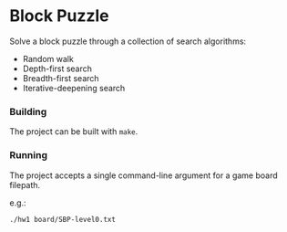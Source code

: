 Block Puzzle
===

Solve a block puzzle through a collection of search algorithms:

* Random walk
* Depth-first search
* Breadth-first search
* Iterative-deepening search

### Building

The project can be built with `make`.

### Running

The project accepts a single command-line argument for a game board filepath.

e.g.:

```bash
./hw1 board/SBP-level0.txt
```
